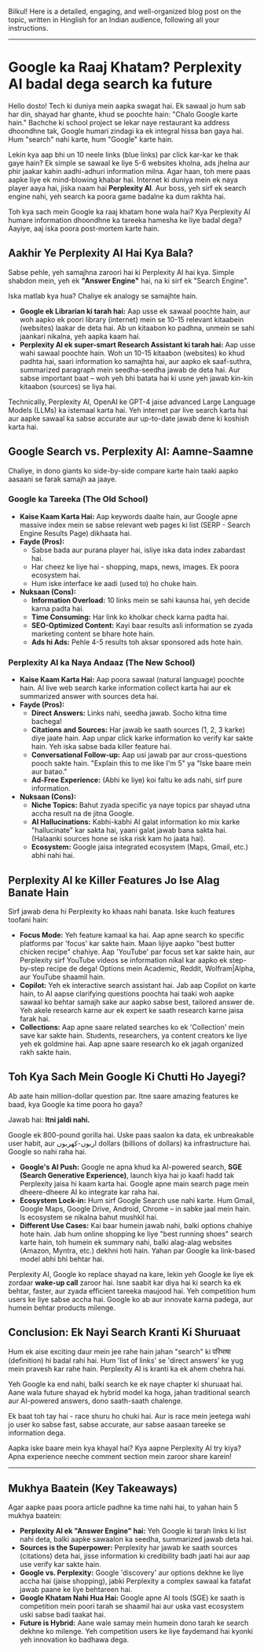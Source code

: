 Bilkul! Here is a detailed, engaging, and well-organized blog post on the topic, written in Hinglish for an Indian audience, following all your instructions.

***

# Google ka Raaj Khatam? Perplexity AI badal dega search ka future

Hello dosto! Tech ki duniya mein aapka swagat hai. Ek sawaal jo hum sab har din, shayad har ghante, khud se poochte hain: "Chalo Google karte hain." Bachche ki school project se lekar naye restaurant ka address dhoondhne tak, Google humari zindagi ka ek integral hissa ban gaya hai. Hum "search" nahi karte, hum "Google" karte hain.

Lekin kya aap bhi un 10 neele links (blue links) par click kar-kar ke thak gaye hain? Ek simple se sawaal ke liye 5-6 websites kholna, ads jhelna aur phir jaakar kahin aadhi-adhuri information milna. Agar haan, toh mere paas aapke liye ek mind-blowing khabar hai. Internet ki duniya mein ek naya player aaya hai, jiska naam hai **Perplexity AI**. Aur boss, yeh sirf ek search engine nahi, yeh search ka poora game badalne ka dum rakhta hai.

Toh kya sach mein Google ka raaj khatam hone wala hai? Kya Perplexity AI humare information dhoondhne ka tareeka hamesha ke liye badal dega? Aayiye, aaj iska poora post-mortem karte hain.

## Aakhir Ye Perplexity AI Hai Kya Bala?

Sabse pehle, yeh samajhna zaroori hai ki Perplexity AI hai kya. Simple shabdon mein, yeh ek **"Answer Engine"** hai, na ki sirf ek "Search Engine".

Iska matlab kya hua? Chaliye ek analogy se samajhte hain.

-   **Google ek Librarian ki tarah hai:** Aap usse ek sawaal poochte hain, aur woh aapko ek poori library (internet) mein se 10-15 relevant kitaabein (websites) laakar de deta hai. Ab un kitaabon ko padhna, unmein se sahi jaankari nikalna, yeh aapka kaam hai.
-   **Perplexity AI ek super-smart Research Assistant ki tarah hai:** Aap usse wahi sawaal poochte hain. Woh un 10-15 kitaabon (websites) ko khud padhta hai, saari information ko samajhta hai, aur aapko ek saaf-suthra, summarized paragraph mein seedha-seedha jawab de deta hai. Aur sabse important baat – woh yeh bhi batata hai ki usne yeh jawab kin-kin kitaabon (sources) se liya hai.

Technically, Perplexity AI, OpenAI ke GPT-4 jaise advanced Large Language Models (LLMs) ka istemaal karta hai. Yeh internet par live search karta hai aur aapke sawaal ka sabse accurate aur up-to-date jawab dene ki koshish karta hai.

## Google Search vs. Perplexity AI: Aamne-Saamne

Chaliye, in dono giants ko side-by-side compare karte hain taaki aapko aasaani se farak samajh aa jaaye.

### Google ka Tareeka (The Old School)

-   **Kaise Kaam Karta Hai:** Aap keywords daalte hain, aur Google apne massive index mein se sabse relevant web pages ki list (SERP - Search Engine Results Page) dikhaata hai.
-   **Fayde (Pros):**
    -   Sabse bada aur purana player hai, isliye iska data index zabardast hai.
    -   Har cheez ke liye hai - shopping, maps, news, images. Ek poora ecosystem hai.
    -   Hum iske interface ke aadi (used to) ho chuke hain.
-   **Nuksaan (Cons):**
    -   **Information Overload:** 10 links mein se sahi kaunsa hai, yeh decide karna padta hai.
    -   **Time Consuming:** Har link ko kholkar check karna padta hai.
    -   **SEO-Optimized Content:** Kayi baar results asli information se zyada marketing content se bhare hote hain.
    -   **Ads hi Ads:** Pehle 4-5 results toh aksar sponsored ads hote hain.

### Perplexity AI ka Naya Andaaz (The New School)

-   **Kaise Kaam Karta Hai:** Aap poora sawaal (natural language) poochte hain. AI live web search karke information collect karta hai aur ek summarized answer with sources deta hai.
-   **Fayde (Pros):**
    -   **Direct Answers:** Links nahi, seedha jawab. Socho kitna time bachega!
    -   **Citations and Sources:** Har jawab ke saath sources (1, 2, 3 karke) diye jaate hain. Aap unpar click karke information ko verify kar sakte hain. Yeh iska sabse bada killer feature hai.
    -   **Conversational Follow-up:** Aap usi jawab par aur cross-questions pooch sakte hain. "Explain this to me like I'm 5" ya "Iske baare mein aur batao."
    -   **Ad-Free Experience:** (Abhi ke liye) koi faltu ke ads nahi, sirf pure information.
-   **Nuksaan (Cons):**
    -   **Niche Topics:** Bahut zyada specific ya naye topics par shayad utna accha result na de jitna Google.
    -   **AI Hallucinations:** Kabhi-kabhi AI galat information ko mix karke "hallucinate" kar sakta hai, yaani galat jawab bana sakta hai. (Halaanki sources hone se iska risk kam ho jaata hai).
    -   **Ecosystem:** Google jaisa integrated ecosystem (Maps, Gmail, etc.) abhi nahi hai.

## Perplexity AI ke Killer Features Jo Ise Alag Banate Hain

Sirf jawab dena hi Perplexity ko khaas nahi banata. Iske kuch features toofani hain:

-   **Focus Mode:** Yeh feature kamaal ka hai. Aap apne search ko specific platforms par 'focus' kar sakte hain. Maan lijiye aapko "best butter chicken recipe" chahiye. Aap 'YouTube' par focus set kar sakte hain, aur Perplexity sirf YouTube videos se information nikal kar aapko ek step-by-step recipe de dega! Options mein Academic, Reddit, Wolfram|Alpha, aur YouTube shaamil hain.
-   **Copilot:** Yeh ek interactive search assistant hai. Jab aap Copilot on karte hain, to AI aapse clarifying questions poochta hai taaki woh aapke sawaal ko behtar samajh sake aur aapko sabse best, tailored answer de. Yeh akele research karne aur ek expert ke saath research karne jaisa farak hai.
-   **Collections:** Aap apne saare related searches ko ek 'Collection' mein save kar sakte hain. Students, researchers, ya content creators ke liye yeh ek goldmine hai. Aap apne saare research ko ek jagah organized rakh sakte hain.

## Toh Kya Sach Mein Google Ki Chutti Ho Jayegi?

Ab aate hain million-dollar question par. Itne saare amazing features ke baad, kya Google ka time poora ho gaya?

Jawab hai: **Itni jaldi nahi.**

Google ek 800-pound gorilla hai. Uske paas saalon ka data, ek unbreakable user habit, aur اربوں-کھربوں dollars (billions of dollars) ka infrastructure hai. Google so nahi raha hai.

-   **Google's AI Push:** Google ne apna khud ka AI-powered search, **SGE (Search Generative Experience)**, launch kiya hai jo kaafi hadd tak Perplexity jaisa hi kaam karta hai. Google apne main search page mein dheere-dheere AI ko integrate kar raha hai.
-   **Ecosystem Lock-in:** Hum sirf Google Search use nahi karte. Hum Gmail, Google Maps, Google Drive, Android, Chrome – in sabke jaal mein hain. Is ecosystem se nikalna bahut mushkil hai.
-   **Different Use Cases:** Kai baar humein jawab nahi, balki options chahiye hote hain. Jab hum online shopping ke liye "best running shoes" search karte hain, toh humein ek summary nahi, balki alag-alag websites (Amazon, Myntra, etc.) dekhni hoti hain. Yahan par Google ka link-based model abhi bhi behtar hai.

Perplexity AI, Google ko replace shayad na kare, lekin yeh Google ke liye ek zordaar **wake-up call** zaroor hai. Isne saabit kar diya hai ki search ka ek behtar, faster, aur zyada efficient tareeka maujood hai. Yeh competition hum users ke liye sabse accha hai. Google ko ab aur innovate karna padega, aur humein behtar products milenge.

## Conclusion: Ek Nayi Search Kranti Ki Shuruaat

Hum ek aise exciting daur mein jee rahe hain jahan "search" ki परिभाषा (definition) hi badal rahi hai. Hum 'list of links' se 'direct answers' ke yug mein pravesh kar rahe hain. Perplexity AI is kranti ka ek ahem chehra hai.

Yeh Google ka end nahi, balki search ke ek naye chapter ki shuruaat hai. Aane wala future shayad ek hybrid model ka hoga, jahan traditional search aur AI-powered answers, dono saath-saath chalenge.

Ek baat toh tay hai - race shuru ho chuki hai. Aur is race mein jeetega wahi jo user ko sabse fast, sabse accurate, aur sabse aasaan tareeke se information dega.

Aapka iske baare mein kya khayal hai? Kya aapne Perplexity AI try kiya? Apna experience neeche comment section mein zaroor share karein!

***

## Mukhya Baatein (Key Takeaways)

Agar aapke paas poora article padhne ka time nahi hai, to yahan hain 5 mukhya baatein:

-   **Perplexity AI ek "Answer Engine" hai:** Yeh Google ki tarah links ki list nahi deta, balki aapke sawaalon ka seedha, summarized jawab deta hai.
-   **Sources is the Superpower:** Perplexity har jawab ke saath sources (citations) deta hai, jisse information ki credibility badh jaati hai aur aap use verify kar sakte hain.
-   **Google vs. Perplexity:** Google 'discovery' aur options dekhne ke liye accha hai (jaise shopping), jabki Perplexity a complex sawaal ka fatafat jawab paane ke liye behtareen hai.
-   **Google Khatam Nahi Hua Hai:** Google apne AI tools (SGE) ke saath is competition mein poori tarah se shaamil hai aur uska vast ecosystem uski sabse badi taakat hai.
-   **Future is Hybrid:** Aane wale samay mein humein dono tarah ke search dekhne ko milenge. Yeh competition users ke liye faydemand hai kyonki yeh innovation ko badhawa dega.